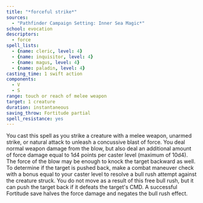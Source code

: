 ```yaml
---
title: "*forceful strike*"
sources:
  - "Pathfinder Campaign Setting: Inner Sea Magic*"
school: evocation
descriptors:
  - force
spell_lists:
  - {name: cleric, level: 4}
  - {name: inquisitor, level: 4}
  - {name: magus, level: 4}
  - {name: paladin, level: 4}
casting_time: 1 swift action
components:
  - V
  - S
range: touch or reach of melee weapon
target: 1 creature
duration: instantaneous
saving_throw: Fortitude partial
spell_resistance: yes
---
```


You cast this spell as you strike a creature with a melee weapon, unarmed strike, or natural attack to unleash a concussive blast of force. You deal normal weapon damage from the blow, but also deal an additional amount of force damage equal to 1d4 points per caster level (maximum of 10d4). The force of the blow may be enough to knock the target backward as well. To determine if the target is pushed back, make a combat maneuver check with a bonus equal to your caster level to resolve a bull rush attempt against the creature struck. You do not move as a result of this free bull rush, but it can push the target back if it defeats the target's CMD. A successful Fortitude save halves the force damage and negates the bull rush effect.
